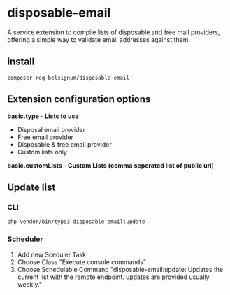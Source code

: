 # disposable-email
A service extension to compile lists of disposable and free mail providers, offering a simple way to validate email addresses against them.

## install
````
composer req belsignum/disposable-email
````

## Extension configuration options
**basic.type - Lists to use**
- Disposal email provider
- Free email provider
- Disposable & free email provider
- Custom lists only



**basic.customLists - Custom Lists (comma seperated list of public uri)**

## Update list

### CLI
````
php vendor/bin/typo3 disposable-email:update
````

### Scheduler
1. Add new Sceduler Task
2. Choose Class "Execute console commands"
3. Choose Schedulable Command "disposable-email:update: Updates the current list with the remote endpoint. updates are provided usually weekly."
